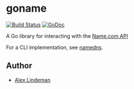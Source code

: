 # goname

[![Build Status](https://travis-ci.org/aelindeman/goname.svg?branch=master)](https://travis-ci.org/aelindeman/goname)
[![GoDoc](https://godoc.org/github.com/aelindeman/goname?status.svg)](https://godoc.org/github.com/aelindeman/goname)

A Go library for interacting with the [Name.com API](https://name.com/reseller)

For a CLI implementation, see [namedns](https://github.com/aelindeman/namedns).

## Author

- [Alex Lindeman](https://github.com/aelindeman)
